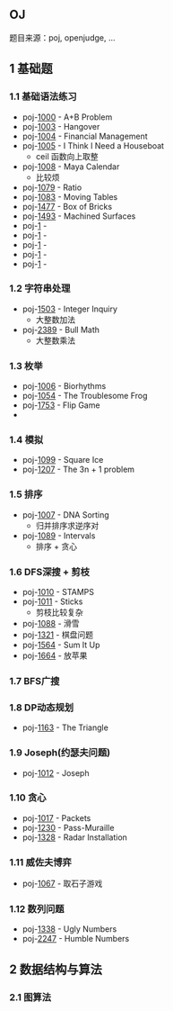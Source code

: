 ## OJ
题目来源：poj, openjudge, ...

## 1 基础题
### 1.1 基础语法练习
- poj-[1000](./poj/1000.cpp) - A+B Problem
- poj-[1003](./poj/1003.cpp) - Hangover
- poj-[1004](./poj/1004.cpp) - Financial Management
- poj-[1005](./poj/1005.cpp) - I Think I Need a Houseboat
  - ceil 函数向上取整 
- poj-[1008](./poj/1008.cpp) - Maya Calendar
  - 比较烦
- poj-[1079](./poj/1079.cpp) - Ratio
- poj-[1083](./poj/1083.cpp) - Moving Tables
- poj-[1477](./poj/1477.cpp) - Box of Bricks
- poj-[1493](./poj/1493.cpp) - Machined Surfaces
- poj-[1](./poj/1.cpp) -
- poj-[1](./poj/1.cpp) -
- poj-[1](./poj/1.cpp) -
- poj-[1](./poj/1.cpp) -
- poj-[1](./poj/1.cpp) -

### 1.2 字符串处理
- poj-[1503](./poj/1503.cpp) - Integer Inquiry
  - 大整数加法
- poj-[2389](./poj/2389.cpp) - Bull Math
  - 大整数乘法
  
### 1.3 枚举
- poj-[1006](./poj/1006.cpp) - Biorhythms
- poj-[1054](./poj/1054.cpp) - The Troublesome Frog
- poj-[1753](./poj/1753.cpp) - Flip Game
- 
### 1.4 模拟
- poj-[1099](./poj/1099.cpp) - Square Ice
- poj-[1207](./poj/1207.cpp) - The 3n + 1 problem

### 1.5 排序
- poj-[1007](./poj/1007.cpp) - DNA Sorting
  - 归并排序求逆序对
- poj-[1089](./poj/1089.cpp) - Intervals
  - 排序 + 贪心

### 1.6 DFS深搜 + 剪枝
- poj-[1010](./poj/1010.cpp) - STAMPS
- poj-[1011](./poj/1011.cpp) - Sticks
  - 剪枝比较复杂
- poj-[1088](./poj/1088.cpp) - 滑雪
- poj-[1321](./poj/1321.cpp) - 棋盘问题
- poj-[1564](./poj/1564.cpp) - Sum It Up
- poj-[1664](./poj/1564.cpp) - 放苹果


### 1.7 BFS广搜

### 1.8 DP动态规划
- poj-[1163](./poj/1163.cpp) - The Triangle

### 1.9 Joseph(约瑟夫问题)
- poj-[1012](./poj/1012.cpp) - Joseph

### 1.10 贪心
- poj-[1017](./poj/1017.cpp) - Packets
- poj-[1230](./poj/1230.cpp) - Pass-Muraille
- poj-[1328](./poj/1328.cpp) - Radar Installation

### 1.11 威佐夫博弈
- poj-[1067](./poj/1067.cpp) - 取石子游戏

### 1.12 数列问题
- poj-[1338](./poj/1338.cpp) - Ugly Numbers
- poj-[2247](./poj/2247.cpp) - Humble Numbers

## 2 数据结构与算法

### 2.1 图算法

